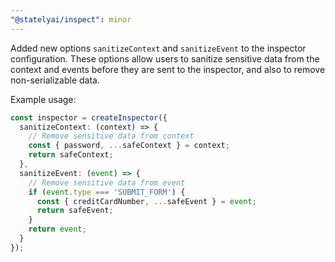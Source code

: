 ```yaml
---
"@statelyai/inspect": minor
---
```


Added new options `sanitizeContext` and `sanitizeEvent` to the inspector configuration. These options allow users to sanitize sensitive data from the context and events before they are sent to the inspector, and also to remove non-serializable data. 

Example usage:

```typescript
const inspector = createInspector({
  sanitizeContext: (context) => {
    // Remove sensitive data from context
    const { password, ...safeContext } = context;
    return safeContext;
  },
  sanitizeEvent: (event) => {
    // Remove sensitive data from event
    if (event.type === 'SUBMIT_FORM') {
      const { creditCardNumber, ...safeEvent } = event;
      return safeEvent;
    }
    return event;
  }
});
